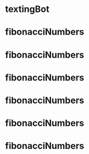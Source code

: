 # textingBot
# fibonacciNumbers
# fibonacciNumbers
# fibonacciNumbers
# fibonacciNumbers
# fibonacciNumbers
# fibonacciNumbers
